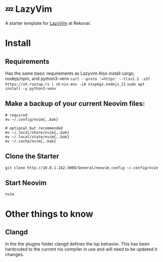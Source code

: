 # 💤 LazyVim

A starter template for [LazyVim](https://github.com/LazyVim/LazyVim) at Rekovar. 

# Install

## Requirements 
Has the same basic requirements as Lazyvim
Also install cargo, nodejs/npm, and python3-venv
`curl --proto '=https' --tlsv1.2 -sSf https://sh.rustup.rs | sh`
`nix-env -iA nixpkgs.nodejs_21`
`sudo apt install -y python3-venv`

## Make a backup of your current Neovim files:
```
# required
mv ~/.config/nvim{,.bak}

# optional but recommended
mv ~/.local/share/nvim{,.bak}
mv ~/.local/state/nvim{,.bak}
mv ~/.cache/nvim{,.bak}
```

## Clone the Starter 
`git clone http://10.0.1.162:3000/General/neovim_config ~/.config/nvim`

## Start Neovim 
`nvim`

# Other things to know
## Clangd  
In the the plugins folder clangd defines the lsp behavior. 
This has been hardcoded to the current nix compiler in use and will need to be updated it changes. 
